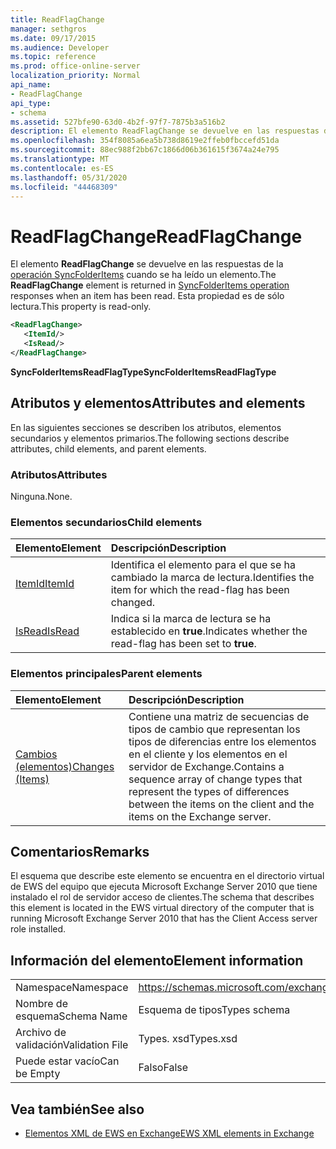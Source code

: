 ```yaml
---
title: ReadFlagChange
manager: sethgros
ms.date: 09/17/2015
ms.audience: Developer
ms.topic: reference
ms.prod: office-online-server
localization_priority: Normal
api_name:
- ReadFlagChange
api_type:
- schema
ms.assetid: 527bfe90-63d0-4b2f-97f7-7875b3a516b2
description: El elemento ReadFlagChange se devuelve en las respuestas de la operación SyncFolderItems cuando se ha leído un elemento. Esta propiedad es de sólo lectura.
ms.openlocfilehash: 354f8085a6ea5b738d8619e2ffeb0fbccefd51da
ms.sourcegitcommit: 88ec988f2bb67c1866d06b361615f3674a24e795
ms.translationtype: MT
ms.contentlocale: es-ES
ms.lasthandoff: 05/31/2020
ms.locfileid: "44468309"
---
```

# <a name="readflagchange"></a><span data-ttu-id="4ea94-104">ReadFlagChange</span><span class="sxs-lookup"><span data-stu-id="4ea94-104">ReadFlagChange</span></span>

<span data-ttu-id="4ea94-105">El elemento **ReadFlagChange** se devuelve en las respuestas de la [operación SyncFolderItems](syncfolderitems-operation.md) cuando se ha leído un elemento.</span><span class="sxs-lookup"><span data-stu-id="4ea94-105">The **ReadFlagChange** element is returned in [SyncFolderItems operation](syncfolderitems-operation.md) responses when an item has been read.</span></span> <span data-ttu-id="4ea94-106">Esta propiedad es de sólo lectura.</span><span class="sxs-lookup"><span data-stu-id="4ea94-106">This property is read-only.</span></span> 
  
```xml
<ReadFlagChange>
   <ItemId/>
   <IsRead/>
</ReadFlagChange>
```

 <span data-ttu-id="4ea94-107">**SyncFolderItemsReadFlagType**</span><span class="sxs-lookup"><span data-stu-id="4ea94-107">**SyncFolderItemsReadFlagType**</span></span>
## <a name="attributes-and-elements"></a><span data-ttu-id="4ea94-108">Atributos y elementos</span><span class="sxs-lookup"><span data-stu-id="4ea94-108">Attributes and elements</span></span>

<span data-ttu-id="4ea94-109">En las siguientes secciones se describen los atributos, elementos secundarios y elementos primarios.</span><span class="sxs-lookup"><span data-stu-id="4ea94-109">The following sections describe attributes, child elements, and parent elements.</span></span>
  
### <a name="attributes"></a><span data-ttu-id="4ea94-110">Atributos</span><span class="sxs-lookup"><span data-stu-id="4ea94-110">Attributes</span></span>

<span data-ttu-id="4ea94-111">Ninguna.</span><span class="sxs-lookup"><span data-stu-id="4ea94-111">None.</span></span>
  
### <a name="child-elements"></a><span data-ttu-id="4ea94-112">Elementos secundarios</span><span class="sxs-lookup"><span data-stu-id="4ea94-112">Child elements</span></span>

|<span data-ttu-id="4ea94-113">**Elemento**</span><span class="sxs-lookup"><span data-stu-id="4ea94-113">**Element**</span></span>|<span data-ttu-id="4ea94-114">**Descripción**</span><span class="sxs-lookup"><span data-stu-id="4ea94-114">**Description**</span></span>|
|:-----|:-----|
|[<span data-ttu-id="4ea94-115">ItemId</span><span class="sxs-lookup"><span data-stu-id="4ea94-115">ItemId</span></span>](itemid.md) <br/> |<span data-ttu-id="4ea94-116">Identifica el elemento para el que se ha cambiado la marca de lectura.</span><span class="sxs-lookup"><span data-stu-id="4ea94-116">Identifies the item for which the read-flag has been changed.</span></span>  <br/> |
|[<span data-ttu-id="4ea94-117">IsRead</span><span class="sxs-lookup"><span data-stu-id="4ea94-117">IsRead</span></span>](isread.md) <br/> |<span data-ttu-id="4ea94-118">Indica si la marca de lectura se ha establecido en **true**.</span><span class="sxs-lookup"><span data-stu-id="4ea94-118">Indicates whether the read-flag has been set to **true**.</span></span>  <br/> |
   
### <a name="parent-elements"></a><span data-ttu-id="4ea94-119">Elementos principales</span><span class="sxs-lookup"><span data-stu-id="4ea94-119">Parent elements</span></span>

|<span data-ttu-id="4ea94-120">**Elemento**</span><span class="sxs-lookup"><span data-stu-id="4ea94-120">**Element**</span></span>|<span data-ttu-id="4ea94-121">**Descripción**</span><span class="sxs-lookup"><span data-stu-id="4ea94-121">**Description**</span></span>|
|:-----|:-----|
|[<span data-ttu-id="4ea94-122">Cambios (elementos)</span><span class="sxs-lookup"><span data-stu-id="4ea94-122">Changes (Items)</span></span>](changes-items.md) <br/> |<span data-ttu-id="4ea94-123">Contiene una matriz de secuencias de tipos de cambio que representan los tipos de diferencias entre los elementos en el cliente y los elementos en el servidor de Exchange.</span><span class="sxs-lookup"><span data-stu-id="4ea94-123">Contains a sequence array of change types that represent the types of differences between the items on the client and the items on the Exchange server.</span></span>  <br/> |
   
## <a name="remarks"></a><span data-ttu-id="4ea94-124">Comentarios</span><span class="sxs-lookup"><span data-stu-id="4ea94-124">Remarks</span></span>

<span data-ttu-id="4ea94-125">El esquema que describe este elemento se encuentra en el directorio virtual de EWS del equipo que ejecuta Microsoft Exchange Server 2010 que tiene instalado el rol de servidor acceso de clientes.</span><span class="sxs-lookup"><span data-stu-id="4ea94-125">The schema that describes this element is located in the EWS virtual directory of the computer that is running Microsoft Exchange Server 2010 that has the Client Access server role installed.</span></span>
  
## <a name="element-information"></a><span data-ttu-id="4ea94-126">Información del elemento</span><span class="sxs-lookup"><span data-stu-id="4ea94-126">Element information</span></span>

|||
|:-----|:-----|
|<span data-ttu-id="4ea94-127">Namespace</span><span class="sxs-lookup"><span data-stu-id="4ea94-127">Namespace</span></span>  <br/> |https://schemas.microsoft.com/exchange/services/2006/types  <br/> |
|<span data-ttu-id="4ea94-128">Nombre de esquema</span><span class="sxs-lookup"><span data-stu-id="4ea94-128">Schema Name</span></span>  <br/> |<span data-ttu-id="4ea94-129">Esquema de tipos</span><span class="sxs-lookup"><span data-stu-id="4ea94-129">Types schema</span></span>  <br/> |
|<span data-ttu-id="4ea94-130">Archivo de validación</span><span class="sxs-lookup"><span data-stu-id="4ea94-130">Validation File</span></span>  <br/> |<span data-ttu-id="4ea94-131">Types. xsd</span><span class="sxs-lookup"><span data-stu-id="4ea94-131">Types.xsd</span></span>  <br/> |
|<span data-ttu-id="4ea94-132">Puede estar vacío</span><span class="sxs-lookup"><span data-stu-id="4ea94-132">Can be Empty</span></span>  <br/> |<span data-ttu-id="4ea94-133">Falso</span><span class="sxs-lookup"><span data-stu-id="4ea94-133">False</span></span>  <br/> |
   
## <a name="see-also"></a><span data-ttu-id="4ea94-134">Vea también</span><span class="sxs-lookup"><span data-stu-id="4ea94-134">See also</span></span>



- [<span data-ttu-id="4ea94-135">Elementos XML de EWS en Exchange</span><span class="sxs-lookup"><span data-stu-id="4ea94-135">EWS XML elements in Exchange</span></span>](ews-xml-elements-in-exchange.md)

